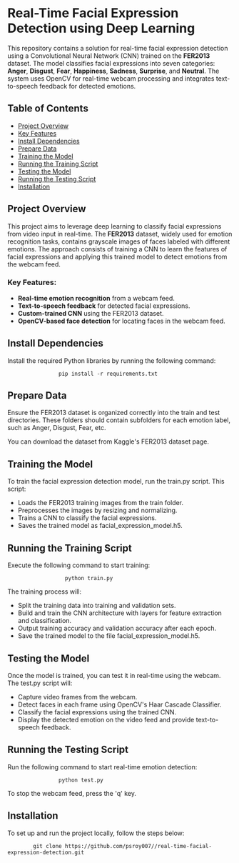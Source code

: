 # Real-Time Facial Expression Detection using Deep Learning

This repository contains a solution for real-time facial expression detection using a Convolutional Neural Network (CNN) trained on the **FER2013** dataset. The model classifies facial expressions into seven categories: **Anger**, **Disgust**, **Fear**, **Happiness**, **Sadness**, **Surprise**, and **Neutral**. The system uses OpenCV for real-time webcam processing and integrates text-to-speech feedback for detected emotions.

## Table of Contents
- [Project Overview](#project-overview)
- [Key Features](#key-features)
- [Install Dependencies](#install-dependencies)
- [Prepare Data](#prepare-data)
- [Training the Model](#training-the-model)
- [Running the Training Script](#running-the-training-script)
- [Testing the Model](#testing-the-model)
- [Running the Testing Script](#running-the-testing-script)
- [Installation](#installation)

## Project Overview

This project aims to leverage deep learning to classify facial expressions from video input in real-time. The **FER2013** dataset, widely used for emotion recognition tasks, contains grayscale images of faces labeled with different emotions. The approach consists of training a CNN to learn the features of facial expressions and applying this trained model to detect emotions from the webcam feed.

### Key Features:
- **Real-time emotion recognition** from a webcam feed.
- **Text-to-speech feedback** for detected facial expressions.
- **Custom-trained CNN** using the FER2013 dataset.
- **OpenCV-based face detection** for locating faces in the webcam feed.

## Install Dependencies
Install the required Python libraries by running the following command:

                    pip install -r requirements.txt

## Prepare Data
Ensure the FER2013 dataset is organized correctly into the train and test directories. These folders should contain subfolders for each emotion label, such as Anger, Disgust, Fear, etc.

You can download the dataset from Kaggle's FER2013 dataset page.

## Training the Model
To train the facial expression detection model, run the train.py script. This script:

- Loads the FER2013 training images from the train folder.
- Preprocesses the images by resizing and normalizing.
- Trains a CNN to classify the facial expressions.
- Saves the trained model as facial_expression_model.h5.

## Running the Training Script
Execute the following command to start training:

                      python train.py

The training process will:

- Split the training data into training and validation sets.
- Build and train the CNN architecture with layers for feature extraction and classification.
- Output training accuracy and validation accuracy after each epoch.
- Save the trained model to the file facial_expression_model.h5.

## Testing the Model
Once the model is trained, you can test it in real-time using the webcam. The test.py script will:

- Capture video frames from the webcam.
- Detect faces in each frame using OpenCV's Haar Cascade Classifier.
- Classify the facial expressions using the trained CNN.
- Display the detected emotion on the video feed and provide text-to-speech feedback.

## Running the Testing Script
Run the following command to start real-time emotion detection:

                    python test.py

To stop the webcam feed, press the 'q' key.

## Installation
To set up and run the project locally, follow the steps below:

            git clone https://github.com/psroy007//real-time-facial-expression-detection.git
